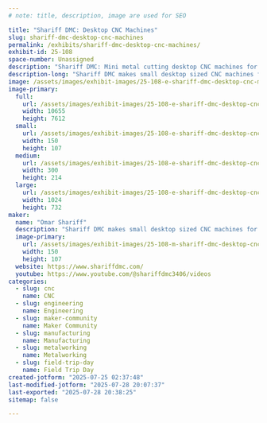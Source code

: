 ```yaml
---
# note: title, description, image are used for SEO

title: "Shariff DMC: Desktop CNC Machines"
slug: shariff-dmc-desktop-cnc-machines
permalink: /exhibits/shariff-dmc-desktop-cnc-machines/
exhibit-id: 25-108
space-number: Unassigned
description: "Shariff DMC: Mini metal cutting desktop CNC machines for Makers!"
description-long: "Shariff DMC makes small desktop sized CNC machines for cutting aluminum, steel, stainless, titanium - just about any material! All in a compact form factor with features like flood cooling and probing, and the precision you'd expect in machine shop parts. Our goal is to bring the cost to entry as low as possible into CNC machining while still retaining all of the capabilities of a traditional machine shop."
image: /assets/images/exhibit-images/25-108-e-shariff-dmc-desktop-cnc-machines-dmc2-mini-2268-300x214.jpg
image-primary: 
  full:
    url: /assets/images/exhibit-images/25-108-e-shariff-dmc-desktop-cnc-machines-dmc2-mini-2268-full.jpg
    width: 10655
    height: 7612
  small:
    url: /assets/images/exhibit-images/25-108-e-shariff-dmc-desktop-cnc-machines-dmc2-mini-2268-150x107.jpg
    width: 150
    height: 107
  medium:
    url: /assets/images/exhibit-images/25-108-e-shariff-dmc-desktop-cnc-machines-dmc2-mini-2268-300x214.jpg
    width: 300
    height: 214
  large:
    url: /assets/images/exhibit-images/25-108-e-shariff-dmc-desktop-cnc-machines-dmc2-mini-2268-1024x732.jpg
    width: 1024
    height: 732
maker: 
  name: "Omar Shariff"
  description: "Shariff DMC makes small desktop sized CNC machines for cutting aluminum, steel, stainless, titanium - just about any material! All in a compact form factor with features like flood cooling and probing, and the precision you'd expect in machine shop parts. Our goal is to bring the cost to entry as low as possible into CNC machining while still retaining all of the capabilities of a traditional machine shop."
  image-primary:
    url: /assets/images/exhibit-images/25-108-m-shariff-dmc-desktop-cnc-machines-dmc2-mini-150x107.jpg
    width: 150
    height: 107
  website: https://www.shariffdmc.com/
  youtube: https://www.youtube.com/@shariffdmc3406/videos
categories: 
  - slug: cnc
    name: CNC
  - slug: engineering
    name: Engineering
  - slug: maker-community
    name: Maker Community
  - slug: manufacturing
    name: Manufacturing
  - slug: metalworking
    name: Metalworking
  - slug: field-trip-day
    name: Field Trip Day
created-jotform: "2025-07-25 02:37:48"
last-modified-jotform: "2025-07-28 20:07:37"
last-exported: "2025-07-28 20:38:25"
sitemap: false

---
```

